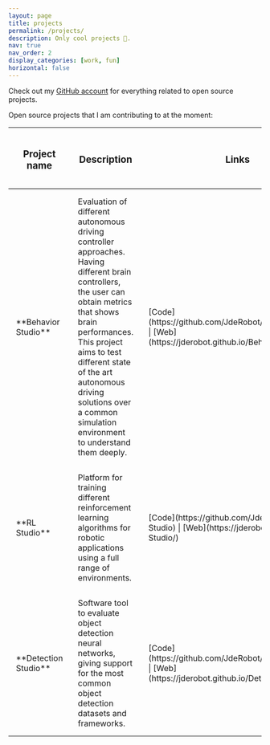 ```yaml
---
layout: page
title: projects
permalink: /projects/
description: Only cool projects 🤖.
nav: true
nav_order: 2
display_categories: [work, fun]
horizontal: false
---
```


Check out my [GitHub account](https://github.com/sergiopaniego) for everything related to open source projects.

Open source projects that I am contributing to at the moment:

<style>
table{
    border-collapse: collapse;
    border-spacing: 0;
}

th{
    border-bottom:1px solid #000000;
    padding: 15px;
}

td{
    padding: 15px;
}
</style>

<table>
    <colgroup>
        <col width="25%" />
        <col width="60%" />
        <col width="15%" />
    </colgroup>
    <thead>
        <tr class="header">
            <th><h3>Project name</h3></th>
            <th><h3>Description</h3></th>
            <th><h3>Links</h3></th>
        </tr>
    </thead>
    <tbody>
        <tr>
            <td markdown="span">**Behavior Studio**</td>
            <td markdown="span">Evaluation of different autonomous driving controller approaches. Having different brain controllers, the user can 
            obtain metrics that shows brain performances. This project aims to test different state of the art autonomous driving solutions over a common
            simulation environment to understand them deeply.</td>
            <td markdown="span">[Code](https://github.com/JdeRobot/BehaviorStudio) | [Web](https://jderobot.github.io/BehaviorStudio/)</td>
        </tr>
        <tr>
            <td markdown="span">**RL Studio**</td>
            <td markdown="span">Platform for training different reinforcement learning algorithms for robotic applications using a full range of environments.</td>
            <td markdown="span">[Code](https://github.com/JdeRobot/RL-Studio) | [Web](https://jderobot.github.io/RL-Studio/)</td>
        </tr>
        <tr>
            <td markdown="span">**Detection Studio**</td>
            <td markdown="span">Software tool to evaluate object detection neural networks, giving support for the most common object detection datasets and frameworks.</td>
            <td markdown="span">[Code](https://github.com/JdeRobot/DetectionStudio) | [Web](https://jderobot.github.io/DetectionStudio/)</td>
        </tr>
    </tbody>
</table>